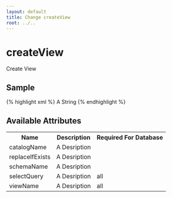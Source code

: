 ```yaml
---
layout: default
title: Change createView
root: ../..
---
```


# createView #

Create View

## Sample ##

{% highlight xml %}
<createView catalogName="A String"
        replaceIfExists="true"
        schemaName="A String"
        viewName="A String">A String</createView>
{% endhighlight %}

## Available Attributes ##

<table>
<tr><th>Name</th><th>Description</th><th>Required For Database</th></tr>
<tr><td>catalogName</td><td>A Desription</td><td></td></tr>
<tr><td>replaceIfExists</td><td>A Desription</td><td></td></tr>
<tr><td>schemaName</td><td>A Desription</td><td></td></tr>
<tr><td>selectQuery</td><td>A Desription</td><td>all</td></tr>
<tr><td>viewName</td><td>A Desription</td><td>all</td></tr>
</table>
